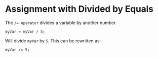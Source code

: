 # Assignment with Divided by Equals
The `/= operator` divides a variable by another number.

`myVar = myVar / 5;`

Will divide `myVar` by `5`. This can be rewritten as:

`myVar /= 5;`
